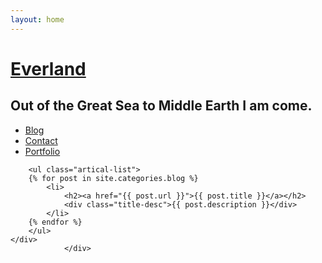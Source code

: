 ```yaml
---
layout: home
---
```


<div class="index-content blog">
    <div class="section">
    <div class="header">
     <h1><a href="/">Everland</a></h1>
     <h2>Out of the Great Sea to Middle Earth I am come.</h2>
   </div>
        <ul class="artical-cate">        
            <li class="on"><a href="/"><span>Blog</span></a></li>
            <li><a href="/contact"><span>Contact</span></a></li>
            <li><a href="/portfolio"><span>Portfolio</span></a></li>
        </ul>

        <ul class="artical-list">
        {% for post in site.categories.blog %}
            <li>
                <h2><a href="{{ post.url }}">{{ post.title }}</a></h2>
                <div class="title-desc">{{ post.description }}</div>              
            </li>
        {% endfor %}
        </ul>
    </div>    
                </div>
